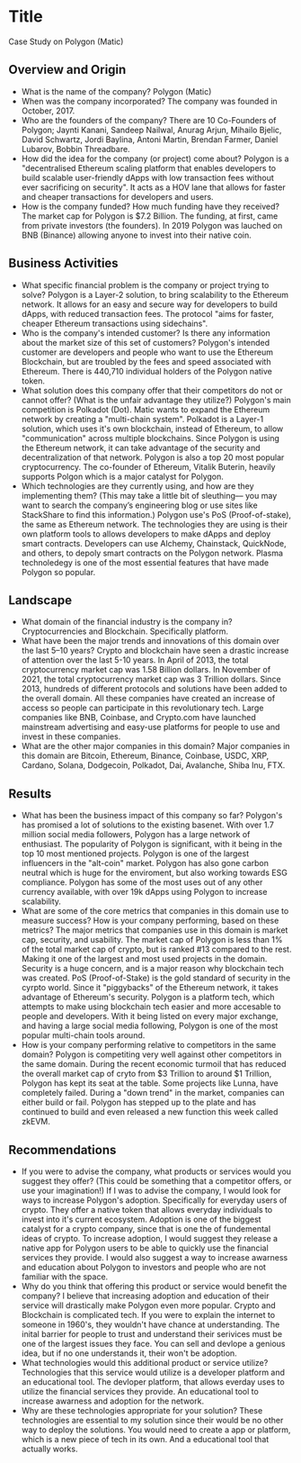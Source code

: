 # Title
Case Study on Polygon (Matic)
## Overview and Origin

* What is the name of the company?
Polygon (Matic)
* When was the company incorporated?
The company was founded in October, 2017.
* Who are the founders of the company?
There are 10 Co-Founders of Polygon; Jaynti Kanani, Sandeep Nailwal, Anurag Arjun, Mihailo Bjelic, David Schwartz, Jordi Baylina, Antoni Martin, Brendan Farmer, Daniel Lubarov, Bobbin Threadbare.
* How did the idea for the company (or project) come about?
Polygon is a "decentralised Ethereum scaling platform that enables developers to build scalable user-friendly dApps with low transaction fees without ever sacrificing on security". It acts as a HOV lane that allows for faster and cheaper transactions for developers and users. 
* How is the company funded? How much funding have they received?
The market cap for Polygon is $7.2 Billion. The funding, at first, came from private investors (the founders). In 2019 Polygon was lauched on BNB (Binance) allowing anyone to invest into their native coin. 

## Business Activities

* What specific financial problem is the company or project trying to solve?
Polygon is a Layer-2 solution, to bring scalability to the Ethereum network. It allows for an easy and secure way for developers to build dApps, with reduced transaction fees. The protocol "aims for faster, cheaper Ethereum transactions using sidechains". 
* Who is the company's intended customer?  Is there any information about the market size of this set of customers?
Polygon's intended customer are developers and people who want to use the Ethereum Blockchain, but are troubled by the fees and speed associated with Ethereum. There is 440,710 individual holders of the Polygon native token. 
* What solution does this company offer that their competitors do not or cannot offer? (What is the unfair advantage they utilize?)
Polygon's main competition is Polkadot (Dot). Matic wants to expand the Ethereum network by creating a "multi-chain system". Polkadot is a Layer-1 solution, which uses it's own blockchain, instead of Ethereum, to allow "communication" across multiple blockchains. Since Polygon is using the Ethereum network, it can take advantage of the security and decentralization of that network. Polygon is also a top 20 most popular cryptocurrency. The co-founder of Ethereum, Vitalik Buterin, heavily supports Polgon which is a major catalyst for Polygon. 
* Which technologies are they currently using, and how are they implementing them? (This may take a little bit of sleuthing–– you may want to search the company’s engineering blog or use sites like StackShare to find this information.)
Polygon use's PoS (Proof-of-stake), the same as Ethereum network. The technologies they are using is their own platform tools to allows developers to make dApps and deploy smart contracts. Developers can use Alchemy, Chainstack, QuickNode, and others, to depoly smart contracts on the Polygon network. Plasma technoledegy is one of the most essential features that have made Polygon so popular. 

## Landscape

* What domain of the financial industry is the company in?
Cryptocurrencies and Blockchain. Specifically platform. 
* What have been the major trends and innovations of this domain over the last 5–10 years?
Crypto and blockchain have seen a drastic increase of attention over the last 5-10 years. In April of 2013, the total cryptocurrency market cap was 1.58 Billion dollars. In November of 2021, the total cryptocurrency market cap was 3 Trillion dollars. Since 2013, hundreds of different protocols and solutions have been added to the overall domain. All these companies have created an increase of access so people can participate in this revolutionary tech. Large companies like BNB, Coinbase, and Crypto.com have launched mainstream advertising and easy-use platforms for people to use and invest in these companies. 
* What are the other major companies in this domain?
Major companies in this domain are Bitcoin, Ethereum, Binance, Coinbase, USDC, XRP, Cardano, Solana, Dodgecoin, Polkadot, Dai, Avalanche, Shiba Inu, FTX. 

## Results

* What has been the business impact of this company so far?
Polygon's has promised a lot of solutions to the existing basenet. With over 1.7 million social media followers, Polygon has a large network of enthusiast. The popularity of Polygon is significant, with it being in the top 10 most mentioned projects. Polygon is one of the largest influencers in the "alt-coin" market. Polygon has also gone carbon neutral which is huge for the enviroment, but also working towards ESG compliance. Polygon has some of the most uses out of any other currency available, with over 19k dApps using Polygon to increase scalability.
* What are some of the core metrics that companies in this domain use to measure success? How is your company performing, based on these metrics?
The major metrics that companies use in this domain is market cap, security, and usability. The market cap of Polygon is less than 1% of the total market cap of crypto, but is ranked #13 compared to the rest. Making it one of the largest and most used projects in the domain. Security is a huge concern, and is a major reason why blockchain tech was created. PoS (Proof-of-Stake) is the gold standard of security in the cyrpto world. Since it "piggybacks" of the Ethereum network, it takes advantage of Ethereum's security. Polygon is a platform tech, which attempts to make using blockchain tech easier and more accesable to people and developers. With it being listed on every major exchange, and having a large social media following, Polygon is one of the most popular multi-chain tools around.
* How is your company performing relative to competitors in the same domain?
Polygon is competiting very well against other competitors in the same domain. During the recent economic turmoil that has reduced the overall market cap of cryto from $3 Trillion to around $1 Trillion, Polygon has kept its seat at the table. Some projects like Lunna, have completely failed. During a "down trend" in the market, companies can either build or fail. Polygon has stepped up to the plate and has continued to build and even released a new function this week called zkEVM.

## Recommendations

* If you were to advise the company, what products or services would you suggest they offer? (This could be something that a competitor offers, or use your imagination!)
If I was to advise the company, I would look for ways to increase Polygon's adoption. Specifically for everyday users of crypto. They offer a native token that allows everyday individuals to invest into it's current ecosystem. Adoption is one of the biggest catalyst for a crypto company, since that is one the of fundemental ideas of crypto. To increase adoption, I would suggest they release a native app for Polygon users to be able to quickly use the financial services they provide. I would also suggest a way to increase awarness and education about Polygon to investors and people who are not familiar with the space. 
* Why do you think that offering this product or service would benefit the company?
I believe that increasing adoption and education of their service will drastically make Polygon even more popular. Crypto and Blockchain is complicated tech. If you were to explain the internet to someone in 1960's, they wouldn't have chance at understanding. The inital barrier for people to trust and understand their serivices must be one of the largest issues they face. You can sell and devlope a genious idea, but if no one understands it, their won't be adoption.
* What technologies would this additional product or service utilize?
Technologies that this service would utilize is a developer platform and an educational tool. The devloper platform, that allows everday uses to utilize the financial services they provide. An educational tool to increase awarness and adoption for the network.
* Why are these technologies appropriate for your solution?
These technologies are essential to my solution since their would be no other way to deploy the solutions. You would need to create a app or platform, which is a new piece of tech in its own. And a educational tool that actually works.